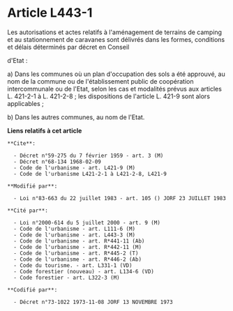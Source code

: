 # Article L443-1

Les autorisations et actes relatifs à l'aménagement de terrains de camping et au stationnement de caravanes sont délivrés
dans les formes, conditions et délais déterminés par décret en Conseil

d'Etat :

a) Dans les communes où un plan d'occupation des sols a été approuvé, au nom de la commune ou de l'établissement public de
coopération intercommunale ou de l'Etat, selon les cas et modalités prévus aux articles L. 421-2-1 à L. 421-2-8 ; les
dispositions de l'article L. 421-9 sont alors applicables ;

b) Dans les autres communes, au nom de l'Etat.

**Liens relatifs à cet article**

	**Cite**:

	  - Décret n°59-275 du 7 février 1959 - art. 3 (M)
	  - Décret n°68-134 1968-02-09
	  - Code de l'urbanisme - art. L421-9 (M)
	  - Code de l'urbanisme L421-2-1 à L421-2-8, L421-9

	**Modifié par**:

	  - Loi n°83-663 du 22 juillet 1983 - art. 105 () JORF 23 JUILLET 1983

	**Cité par**:

	  - Loi n°2000-614 du 5 juillet 2000 - art. 9 (M)
	  - Code de l'urbanisme - art. L111-6 (M)
	  - Code de l'urbanisme - art. L443-3 (M)
	  - Code de l'urbanisme - art. R*441-11 (Ab)
	  - Code de l'urbanisme - art. R*442-11 (M)
	  - Code de l'urbanisme - art. R*445-2 (T)
	  - Code de l'urbanisme - art. R*446-2 (Ab)
	  - Code du tourisme. - art. L331-1 (VD)
	  - Code forestier (nouveau) - art. L134-6 (VD)
	  - Code forestier - art. L322-3 (M)

	**Codifié par**:

	  - Décret n°73-1022 1973-11-08 JORF 13 NOVEMBRE 1973
